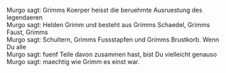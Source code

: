 Murgo sagt: Grimms Koerper heisst die beruehmte Ausruestung des legendaeren  
Murgo sagt: Helden Grimm und besteht aus Grimms Schaedel, Grimms Faust, Grimms  
Murgo sagt: Schultern, Grimms Fussstapfen und Grimms Brustkorb. Wenn Du alle  
Murgo sagt: fuenf Teile davon zusammen hast, bist Du vielleicht genauso  
Murgo sagt: maechtig wie Grimm es einst war.  
